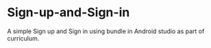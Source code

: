# Sign-up-and-Sign-in
A simple Sign up and Sign in using bundle in Android studio as part of curriculum.
